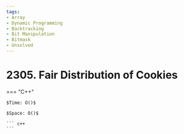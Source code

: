 ```yaml
---
tags:
- Array
- Dynamic Programming
- Backtracking
- Bit Manipulation
- Bitmask
- Unsolved
---
```



# 2305. Fair Distribution of Cookies

=== "C++"

    $Time: O()$

    $Space: O()$

    ``` c++
    ```